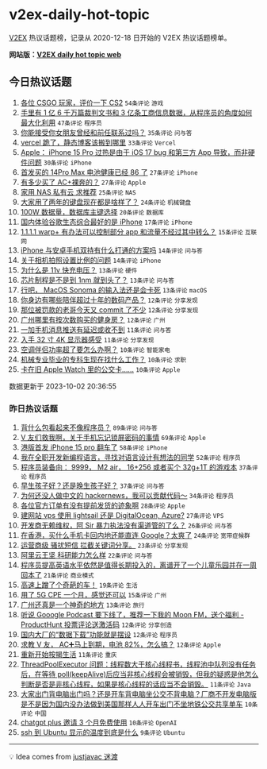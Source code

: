 # v2ex-daily-hot-topic

[V2EX](https://www.v2ex.com/) 热议话题榜，记录从 2020-12-18 日开始的 V2EX 热议话题榜单。

**网站版：[V2EX daily hot topic web](https://boojack.github.io/v2ex-daily-hot-topic-web/)**

## 今日热议话题

<!-- TODAY BEGIN -->

1. [各位 CSGO 玩家，评价一下 CS2](https://www.v2ex.com/t/978558) `54条评论` `游戏`
1. [手里有 1 亿 6 千万篇裁判文书和 3 亿条工商信息数据，从程序员的角度如何最大化利用](https://www.v2ex.com/t/978544) `47条评论` `程序员`
1. [你能接受你女朋友曾经和前任联系过吗？](https://www.v2ex.com/t/978595) `35条评论` `问与答`
1. [vercel 跪了，静态博客该搬到哪里](https://www.v2ex.com/t/978574) `33条评论` `Vercel`
1. [Apple： iPhone 15 Pro 过热是由于 iOS 17 bug 和第三方 App 导致，而非硬件问题](https://www.v2ex.com/t/978532) `30条评论` `iPhone`
1. [首发买的 14Pro Max 电池健康已经 86 了](https://www.v2ex.com/t/978552) `27条评论` `iPhone`
1. [有多少买了 AC+裸奔的？](https://www.v2ex.com/t/978600) `27条评论` `Apple`
1. [家用 NAS 私有云 求推荐](https://www.v2ex.com/t/978553) `25条评论` `NAS`
1. [大家用了两年的键盘现在都是啥样了？](https://www.v2ex.com/t/978550) `24条评论` `机械键盘`
1. [100W 数据量，数据库主键选择](https://www.v2ex.com/t/978599) `20条评论` `数据库`
1. [国内体验谷歌生态综合最好的是 iPhone](https://www.v2ex.com/t/978610) `17条评论` `iPhone`
1. [1.1.1.1 warp+ 有办法可以控制部分 app 和流量不经过其中转么？](https://www.v2ex.com/t/978559) `15条评论` `互联网`
1. [iPhone 与安卓手机双持有什么打通的方案吗](https://www.v2ex.com/t/978624) `14条评论` `问与答`
1. [关于相机拍照设置比例的问题](https://www.v2ex.com/t/978546) `14条评论` `iPhone`
1. [为什么是 11v 快充电压？](https://www.v2ex.com/t/978608) `13条评论` `硬件`
1. [芯片制程是不是到 1nm 就到头了？](https://www.v2ex.com/t/978587) `13条评论` `问与答`
1. [行吧， MacOS Sonoma 的输入法还是会卡死](https://www.v2ex.com/t/978584) `13条评论` `macOS`
1. [你身边有哪些陪伴超过十年的数码产品？](https://www.v2ex.com/t/978640) `12条评论` `分享发现`
1. [那位被罚款的老哥今天又 commit 了不少](https://www.v2ex.com/t/978623) `12条评论` `分享发现`
1. [广州哪里有按次数购买的健身房？](https://www.v2ex.com/t/978578) `12条评论` `广州`
1. [一加手机消息推送有延迟或收不到](https://www.v2ex.com/t/978580) `11条评论` `问与答`
1. [入手 32 寸 4K 显示器感受](https://www.v2ex.com/t/978560) `11条评论` `分享发现`
1. [空调伴侣功率超了要怎么办啊？](https://www.v2ex.com/t/978622) `10条评论` `智能家电`
1. [机械专业毕业的专科生现在找什么工作？](https://www.v2ex.com/t/978614) `10条评论` `求职`
1. [卡在旧 Apple Watch 里的公交卡……](https://www.v2ex.com/t/978588) `10条评论` `Apple`

数据更新于 2023-10-02 20:36:55

<!-- TODAY END -->

### 昨日热议话题

<!-- YESTERDAY BEGIN -->

1. [背什么包看起来不像程序员？](https://www.v2ex.com/t/978422) `89条评论` `问与答`
1. [V 友们救我啊，关于手机忘记锁屏密码的事情](https://www.v2ex.com/t/978401) `69条评论` `Apple`
1. [港版首发 iPhone 15 pro 翻车了](https://www.v2ex.com/t/978396) `58条评论` `iPhone`
1. [我在全职开发新编程语言，寻找对语言设计有想法的同学](https://www.v2ex.com/t/978493) `52条评论` `程序员`
1. [程序员装备向： 9999， M2 air， 16+256 或者买个 32g+1T 的游戏本](https://www.v2ex.com/t/978470) `37条评论` `程序员`
1. [早生孩子好？还是晚生孩子好？](https://www.v2ex.com/t/978479) `37条评论` `问与答`
1. [为何还没人做中文的 hackernews，我可以贡献代码～](https://www.v2ex.com/t/978395) `34条评论` `程序员`
1. [各位官方订单有没有提前发货的迹象啊](https://www.v2ex.com/t/978407) `28条评论` `Apple`
1. [建网站 vps 使用 lightsail 还是 DigitalOcean, Azure?](https://www.v2ex.com/t/978482) `27条评论` `VPS`
1. [开发商无赖维权，阿 Sir 暴力执法没有渠道管的了么？](https://www.v2ex.com/t/978519) `26条评论` `问与答`
1. [在香港，买什么手机卡回内地还能直连 Google？太爽了](https://www.v2ex.com/t/978464) `24条评论` `宽带症候群`
1. [运营商级 骚扰短信 拦截关键词分享。](https://www.v2ex.com/t/978414) `23条评论` `分享发现`
1. [阿里云王坚 科研能力怎么样](https://www.v2ex.com/t/978478) `22条评论` `问与答`
1. [程序员提高英语水平依然是值得长期投入的，离谱开了一个儿童乐园并在一周回本了](https://www.v2ex.com/t/978399) `21条评论` `商业模式`
1. [高速上蹭了个奇葩的车！](https://www.v2ex.com/t/978495) `19条评论` `生活`
1. [用了 5G CPE 一个月，感觉还可以](https://www.v2ex.com/t/978410) `15条评论` `广州`
1. [广州还真是一个神奇的地方](https://www.v2ex.com/t/978498) `13条评论` `旅行`
1. [听说 Gooogle Podcast 要下线了，推荐一下我的 Moon FM，送个福利 - ProductHunt 投票评论送激活码](https://www.v2ex.com/t/978456) `12条评论` `分享创造`
1. [国内大厂的“数据下载”功能就是摆设](https://www.v2ex.com/t/978430) `12条评论` `程序员`
1. [求教 V 友， AC➕马上到期，电池 82%，怎么搞？](https://www.v2ex.com/t/978429) `12条评论` `Apple`
1. [重新开始按揭生活](https://www.v2ex.com/t/978484) `11条评论` `重庆`
1. [ThreadPoolExecutor 问题：线程数大于核心线程书，线程池中队列没有任务后，在等待 poll(keepAlive)后应当非核心线程会被销毁，但我的疑惑是他怎么判断是否是非核心线程，如果是核心线程的话应当不会销毁。](https://www.v2ex.com/t/978474) `11条评论` `Java`
1. [大家出门背电脑出门吗？还是开车背电脑坐公交不背电脑？厂商不开发电脑版是不是因为国内没办法做到美国那样人人开车出门不坐地铁公交共享单车](https://www.v2ex.com/t/978494) `10条评论` `中国`
1. [chatgpt plus 邀请 3 个月免费使用](https://www.v2ex.com/t/978404) `10条评论` `OpenAI`
1. [ssh 到 Ubuntu 显示的温度到底是什么](https://www.v2ex.com/t/978402) `9条评论` `Ubuntu`

<!-- YESTERDAY END -->

---

💡 Idea comes from [justjavac 迷渡](https://github.com/justjavac/)
